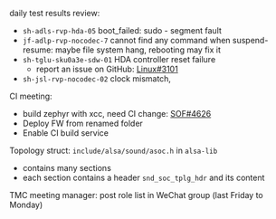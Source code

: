 daily test results review:

* `sh-adls-rvp-hda-05` boot_failed: sudo - segment fault
* `jf-adlp-rvp-nocodec-7` cannot find any command when suspend-resume: maybe file system hang, rebooting may fix it
* `sh-tglu-sku0a3e-sdw-01` HDA controller reset failure
  * report an issue on GitHub: [Linux#3101](https://github.com/thesofproject/linux/issues/3101 )
* `sh-jsl-rvp-nocodec-02` clock mismatch, 

CI meeting:

* build zephyr with xcc, need CI change: [SOF#4626](https://github.com/thesofproject/sof/pull/4626)
* Deploy FW from renamed folder
* Enable CI build service

Topology struct: `include/alsa/sound/asoc.h` in `alsa-lib`

* contains many sections
* each section contains a header `snd_soc_tplg_hdr` and its content

TMC meeting manager: post role list in WeChat group (last Friday to Monday)

